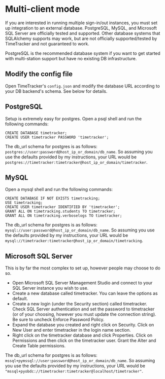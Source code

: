 # Multi-client mode
If you are interested in running multiple sign-in/out instances, you must set up integration to
an external database. PostgreSQL, MySQL, and Microsoft SQL Server are officially tested and
supported. Other database systems that SQLAlchemy supports may work, but are not officially
supported/tested by TimeTracker and not guaranteed to work.

PostgreSQL is the recommended database system if you want to get started with multi-station support but have no
existing DB infrastructure.

## Modify the config file
Open TimeTracker's `config.json` and modify the database URL according to your DB backend's schema.
See below for details.

## PostgreSQL
Setup is extremely easy for postgres. Open a psql shell and run the following commands:
```
CREATE DATABASE timetracker;
CREATE USER timetracker PASSWORD 'timetracker';
```
The db_url schema for postgres is as follows: ```postgres://user:password@host_ip_or_domain/db_name```.
So assuming you use the defaults provided by my instructions, your URL would be 
```postgres://timetracker:timetracker@host_ip_or_domain/timetracker```.

## MySQL
Open a mysql shell and run the following commands:
```
CREATE DATABASE IF NOT EXISTS timetracking;
USE timetracking;
CREATE USER timetracker IDENTIFIED BY 'timetracker';
GRANT ALL ON timetracking.students TO timetracker;
GRANT ALL ON timetracking.verboselogs TO timetracker;
```
The db_url schema for postgres is as follows: ```mysql://user:password@host_ip_or_domain/db_name```.
So assuming you use the defaults provided by my instructions, your URL would be 
```mysql://timetracker:timetracker@host_ip_or_domain/timetracking```.

## Microsoft SQL Server
This is by far the most complex to set up, however people may choose to do so.

* Open Microsoft SQL Server Management Studio and connect to your SQL Server instance you wish to use.
* Create a new database called timetracker. You can leave the options as default.
* Create a new login (under the Security section) called timetracker. Check SQL Server authentication and set the 
password to timetracker (or of your choosing, however you must update the connection string). Be sure to uncheck 
 Enforce Password Policy.
* Expand the database you created and right click on Security. Click on New User and enter timetracker in the login name section.
* Right click on the timetracker database and click Properties. Click on Permissions and then click on the
timetracker user. Grant the Alter and Create Table permissions.

The db_url schema for postgres is as follows: ```mssql+pymssql://user:password@host_ip_or_domain/db_name```.
So assuming you use the defaults provided by my instructions, your URL would be 
```"mssql+pyobdc://timetracker:timetracker@localhost/timetracker"```.
